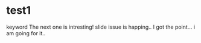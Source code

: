 # test1
keyword
The next one is intresting!
slide issue is happing..
I got the point... i am going for it..
